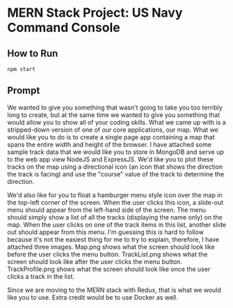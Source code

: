 # MERN Stack Project: US Navy Command Console

## How to Run

```console
npm start
```

## Prompt

We wanted to give you something that wasn't going to take you too terribly long to create, but at the same time we wanted to give you something that would allow you to show all of your coding skills. What we came up with is a stripped-down version of one of our core applications, our map. What we would like you to do is to create a single page app containing a map that spans the entire width and height of the browser. I have attached some sample track data that we would like you to store in MongoDB and serve up to the web app view NodeJS and ExpressJS. We'd like you to plot these tracks on the map using a directional icon (an icon that shows the direction the track is facing) and use the "course" value of the track to determine the direction.

We'd also like for you to float a hamburger menu style icon over the map in the top-left corner of the screen. When the user clicks this icon, a slide-out menu should appear from the left-hand side of the screen. The menu should simply show a list of all the tracks (displaying the name only) on the map. When the user clicks on one of the track items in this list, another slide out should appear from this menu. I'm guessing this is hard to follow because it's not the easiest thing for me to try to explain, therefore, I have attached three images. Map.png shows what the screen should look like before the user clicks the menu button. TrackList.png shows what the screen should look like after the user clicks the menu button. TrackProfile.png shows what the screen should look like once the user clicks a track in the list.

Since we are moving to the MERN stack with Redux, that is what we would like you to use. Extra credit would be to use Docker as well.
